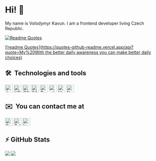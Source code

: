 # Hi! 👋

My name is Volodymyr Kavun. I am a frontend developer living Czech Republic.

[![Readme Quotes](https://quotes-github-readme.vercel.app/api?type=horizontal&theme=monokai)](https://github.com/piyushsuthar/github-readme-quotes)

[![readme Quotes](https://quotes-github-readme.vercel.app/api?quote=My%20With the better daily awareness you can make better daily choices)](https://github.com/piyushsuthar/github-readme-quotes)

## 🛠  Technologies and tools

<img src="https://img.shields.io/badge/JavaScript-282C34?logo=javascript&logoColor=F7DF1E" alt="JavaScript logo" title="JavaScript" height="25" />
<img src="https://img.shields.io/badge/HTML5-282C34?logo=html5&logoColor=E34F26" alt="HTML5 logo" title="HTML5" height="25" />
<img src="https://img.shields.io/badge/CSS3-282C34?logo=css3&logoColor=1572B6" alt="CSS3 logo" title="CSS3" height="25" />
<img src="https://img.shields.io/badge/Sass-CC6699?style=for-the-badge&logo=sass&logoColor=white" alt="SASS logo" title="SASS" height="25" />
<img src="https://img.shields.io/badge/React-20232A?style=for-the-badge&logo=react&logoColor=61DAFB" alt="React logo" title="React" height="25" />
<img src="https://img.shields.io/badge/git-282C34?logo=git&logoColor=F05032" alt="git logo" title="git" height="25" />
<img src="https://img.shields.io/badge/VS%20Code-282C34?logo=visual-studio-code&logoColor=007ACC" alt="Visual Studio Code logo" title="Visual Studio Code" height="25" />
<img src="https://img.shields.io/badge/next.js-000000?style=for-the-badge&logo=nextdotjs&logoColor=white" alt="Next.Js logo" title="Next.Js" height="25" />

## ✉️  You can contact me at

[<img src="https://img.shields.io/badge/Gmail-D14836?style=for-the-badge&logo=gmail&logoColor=white" alt="Gmail logo" title="Gmail" height="25" />](mailto:volodymirkavun1@gmail.com)
[<img src="https://img.shields.io/badge/Telegram-2CA5E0?style=for-the-badge&logo=telegram&logoColor=white" alt="Telegram logo" title="Telegram" height="25" />](https://t.me/Volod_mirr)
[<img src="https://img.shields.io/badge/LinkedIn-0077B5?style=for-the-badge&logo=linkedin&logoColor=white" alt="LinkedIn logo" title="LinkedIn" height="25" />](https://www.linkedin.com/in/volodymir-kavun/)
               
## ⚡ GitHub Stats

<img align="left" src="https://github-readme-stats.vercel.app/api?username=VolodymyrKavun&show_icons=true&count_private=true&theme=gruvbox" />
<img src="https://github-readme-stats.vercel.app/api/top-langs/?username=VolodymyrKavun&layout=compact&count_private=true&theme=gruvbox" />



